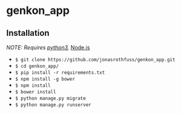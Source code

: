 # genkon_app

## Installation

*NOTE: Requires [python3](https://www.python.org/download/releases/3.0/),*
[Node.js](http://nodejs.org/)

* `$ git clone https://github.com/jonasrothfuss/genkon_app.git`
* `$ cd genkon_app/`
* `$ pip install -r requirements.txt`
* `$ npm install -g bower`
* `$ npm install`
* `$ bower install`
* `$ python manage.py migrate`
* `$ python manage.py runserver`

